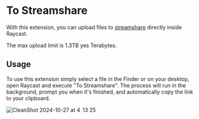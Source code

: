 # To Streamshare

With this extension, you can upload files to [streamshare](https://streamshare.wireway.ch) directly inside Raycast.

The max upload limit is 1.3TB yes Terabytes.

## Usage

To use this extension simply select a file in the Finder or on your desktop, open Raycast and execute "To Streamshare". The process will run in the background, prompt you when it's finished, and automatically copy the link to your clipboard.

![CleanShot 2024-10-27 at 4  13 25](https://github.com/user-attachments/assets/3a8982d6-9858-4d8b-bed6-fd37fd943df6)
